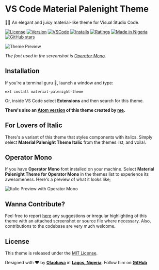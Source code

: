 # VS Code Material Palenight Theme

🍹🎨 An elegant and juicy material-like theme for Visual Studio Code.

[![License](https://img.shields.io/dub/l/vibe-d.svg)](https://github.com/whizkydee/vscode-material-palenight-theme)
[![Version](https://vsmarketplacebadge.apphb.com/version-short/whizkydee.material-palenight-theme.svg)](https://marketplace.visualstudio.com/items?itemName=whizkydee.material-palenight-theme)
[![VSCode](https://img.shields.io/badge/VS_Code-v1.12+-373277.svg?style=flat)](https://code.visualstudio.com/updates/v1_12)
[![Installs](https://vsmarketplacebadge.apphb.com/installs-short/whizkydee.material-palenight-theme.svg)](https://marketplace.visualstudio.com/items?itemName=whizkydee.material-palenight-theme) [![Ratings](https://vsmarketplacebadge.apphb.com/rating-short/whizkydee.material-palenight-theme.svg)](https://marketplace.visualstudio.com/items?itemName=whizkydee.material-palenight-theme)
[![Made in Nigeria](https://img.shields.io/badge/made%20in-nigeria-008751.svg?style=flat)](https://github.com/acekd/made-in-nigeria)
[![GitHub stars](https://img.shields.io/github/stars/whizkydee/vscode-material-palenight-theme.svg?style=social&label=Star&maxAge=2592000)](https://github.com/whizkydee/vscode-material-palenight-theme)

![Theme Preview](https://imgur.com/eQt9Z1u.png)

_The font used in the screenshot is [Operator Mono](https://www.typography.com/fonts/operator)._

## Installation
If you're a terminal guru 👻, launch a window and type:
```shell
ext install material-palenight-theme
```

Or, inside VS Code select **Extensions** and then search for this theme.

**There's also an [Atom version](https://atom.io/themes/material-palenight-syntax) of this theme created by [me](https://twitter.com/mrolaolu).**

## For Lovers of Italic
There's a variant of this theme that styles components with italics. Simply select **Material Palenight Theme Italic** from the themes list, and voila!.

## Operator Mono
If you have **Operator Mono** font installed on your machine. Select **Material Palenight Theme for Operator Mono** in the themes list to experience its awesomeness. Here's a preview of what it looks like;

![Italic Preview with Operator Mono](https://imgur.com/n8WAwpU.png)

## Wanna Contribute?
Feel free to report [here](https://github.com/whizkydee/vscode-material-palenight-theme/issues) any suggestions or irregular highlighting of this theme with an attached screenshot or source file where necessary. Also, contributions to the codebase are very much welcome.

## License
This theme is released under the [MIT License](https://github.com/whizkydee/vscode-material-palenight-theme/blob/master/LICENSE.md).

Designed with ❤️️ by **[Olaoluwa](https://twitter.com/mrolaolu)** in **[Lagos, Nigeria](https://www.google.com.ng/maps/place/Lagos)**. Follow him on **[GitHub](https://github.com/whizkydee)**
